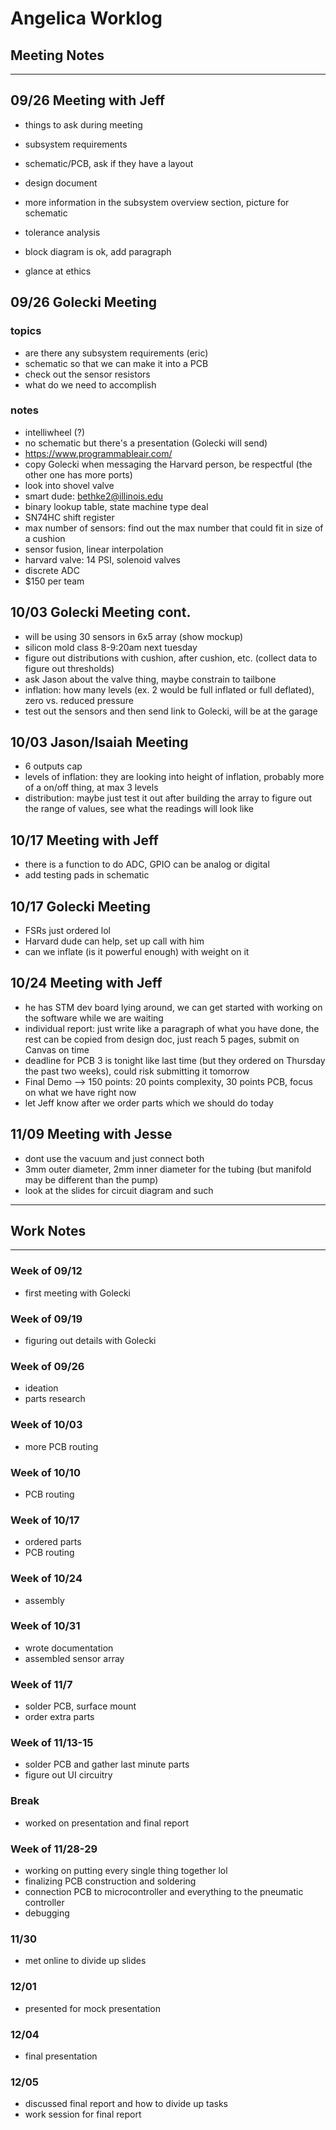# Angelica Worklog
## Meeting Notes
---
## 09/26 Meeting with Jeff
- things to ask during meeting
- subsystem requirements
- schematic/PCB, ask if they have a layout

- design document
- more information in the subsystem overview section, picture for schematic
- tolerance analysis
- block diagram is ok, add paragraph
- glance at ethics

## 09/26 Golecki Meeting
### topics
- are there any subsystem requirements (eric)
- schematic so that we can make it into a PCB
- check out the sensor resistors
- what do we need to accomplish

### notes
- intelliwheel (?)
- no schematic but there's a presentation (Golecki will send)
- https://www.programmableair.com/
- copy Golecki when messaging the Harvard person, be respectful (the other one has more ports)
- look into shovel valve
- smart dude: bethke2@illinois.edu
- binary lookup table, state machine type deal
- SN74HC shift register
- max number of sensors: find out the max number that could fit in size of a cushion
- sensor fusion, linear interpolation
- harvard valve: 14 PSI, solenoid valves
- discrete ADC
- $150 per team

## 10/03 Golecki Meeting cont. 
- will be using 30 sensors in 6x5 array (show mockup)
- silicon mold class 8-9:20am next tuesday
- figure out distributions with cushion, after cushion, etc. (collect data to figure out thresholds)
- ask Jason about the valve thing, maybe constrain to tailbone
- inflation: how many levels (ex. 2 would be full inflated or full deflated), zero vs. reduced pressure
- test out the sensors and then send link to Golecki, will be at the garage

## 10/03 Jason/Isaiah Meeting
- 6 outputs cap
- levels of inflation: they are looking into height of inflation, probably more of a on/off thing, at max 3 levels
- distribution: maybe just test it out after building the array to figure out the range of values, see what the readings will look like

## 10/17 Meeting with Jeff
- there is a function to do ADC, GPIO can be analog or digital
- add testing pads in schematic

## 10/17 Golecki Meeting
- FSRs just ordered lol
- Harvard dude can help, set up call with him
- can we inflate (is it powerful enough) with weight on it

## 10/24 Meeting with Jeff
- he has STM dev board lying around, we can get started with working on the software while we are waiting
- individual report: just write like a paragraph of what you have done, the rest can be copied from design doc, just reach 5 pages, submit on Canvas on time
- deadline for PCB 3 is tonight like last time (but they ordered on Thursday the past two weeks), could risk submitting it tomorrow
- Final Demo --> 150 points: 20 points complexity, 30 points PCB, focus on what we have right now
- let Jeff know after we order parts which we should do today

## 11/09 Meeting with Jesse
- dont use the vacuum and just connect both
- 3mm outer diameter, 2mm inner diameter for the tubing (but manifold may be different than the pump)
- look at the slides for circuit diagram and such
---
## Work Notes
---
### Week of 09/12
- first meeting with Golecki
### Week of 09/19
- figuring out details with Golecki
### Week of 09/26
- ideation
- parts research
### Week of 10/03
- more PCB routing
### Week of 10/10
- PCB routing
### Week of 10/17
- ordered parts
- PCB routing
### Week of 10/24
- assembly
### Week of 10/31
- wrote documentation
- assembled sensor array
### Week of 11/7
- solder PCB, surface mount
- order extra parts
### Week of 11/13-15
- solder PCB and gather last minute parts
- figure out UI circuitry
### Break
- worked on presentation and final report
### Week of 11/28-29
- working on putting every single thing together lol
- finalizing PCB construction and soldering
- connection PCB to microcontroller and everything to the pneumatic controller
- debugging
### 11/30
- met online to divide up slides
### 12/01
- presented for mock presentation
### 12/04
- final presentation
### 12/05
- discussed final report and how to divide up tasks
- work session for final report
